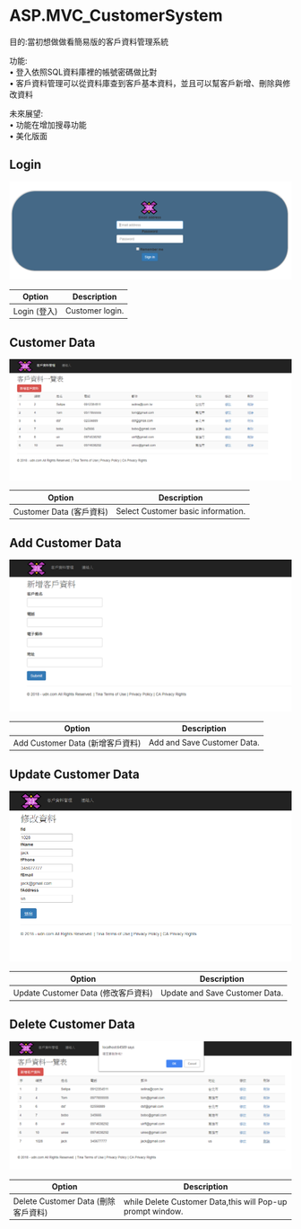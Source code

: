 # ASP.MVC_CustomerSystem

目的:當初想做做看簡易版的客戶資料管理系統


功能:  <br>
       • 登入依照SQL資料庫裡的帳號密碼做比對 <br>
	     • 客戶資料管理可以從資料庫查到客戶基本資料，並且可以幫客戶新增、刪除與修改資料 <br>
	   
未來展望: <br>
     • 功能在增加搜尋功能 <br>
		 • 美化版面 <br>

## Login 
<img src="https://github.com/TinaLebron/ASP.MVC_CustomerSystem/blob/master/login.PNG" />

| Option | Description |
| ------ | ----------- |
| Login (登入)   | Customer login. |

## Customer Data
<img src="https://github.com/TinaLebron/ASP.MVC_CustomerSystem/blob/master/list.PNG" />

| Option | Description |
| ------ | ----------- |
| Customer Data (客戶資料) | Select Customer basic information. |

## Add Customer Data
<img src="https://github.com/TinaLebron/ASP.MVC_CustomerSystem/blob/master/new.PNG" />

| Option | Description |
| ------ | ----------- |
| Add Customer Data (新增客戶資料)   | Add and Save Customer Data.  |

## Update Customer Data
<img src="https://github.com/TinaLebron/ASP.MVC_CustomerSystem/blob/master/update.PNG" />

| Option | Description |
| ------ | ----------- |
| Update Customer Data (修改客戶資料) | Update and Save Customer Data. |

## Delete Customer Data
<img src="https://github.com/TinaLebron/ASP.MVC_CustomerSystem/blob/master/delete.PNG" />

| Option | Description |
| ------ | ----------- |
| Delete Customer Data (刪除客戶資料) | while Delete Customer Data,this will Pop-up prompt window. |
